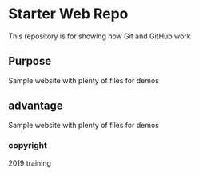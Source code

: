 # Starter Web Repo

This repository is for showing how Git and GitHub work

## Purpose

Sample website with plenty of files for demos

## advantage
Sample website with plenty of files for demos

### copyright
2019 training 